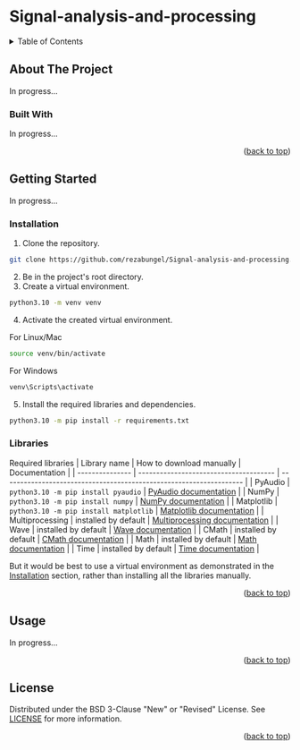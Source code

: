 # Signal-analysis-and-processing

<a name="readme-top"></a>

<!-- Table of Contents -->
<details>
  <summary>Table of Contents</summary>
  <ol>
    <li>
      <a href="#about-the-project">About The Project</a>
      <ul>
        <li><a href="#built-with">Built With</a></li>
      </ul>
    </li>
    <li>
      <a href="#getting-started">Getting Started</a>
      <ul>
        <li><a href="#installation">Installation</a></li>
        <li><a href="#libraries">Libraries</a></li>
      </ul>
    </li>
    <li><a href="#usage">Usage</a></li>
    <li><a href="#license">License</a></li>
  </ol>
</details>



<!-- About The Project -->
## <a name="about-the-project"> About The Project </a>

In progress...

### <a name="built-with"> Built With </a>

In progress...

<p align="right">(<a href="#readme-top">back to top</a>)</p>



<!-- Getting Started -->
## <a name="getting-started"> Getting Started </a>

In progress...

### <a name="installation"> Installation </a>

1. Clone the repository.
```sh
git clone https://github.com/rezabungel/Signal-analysis-and-processing.git
```
2. Be in the project's root directory.
3. Create a virtual environment.
```sh
python3.10 -m venv venv
```
4. Activate the created virtual environment.

For Linux/Mac
```sh
source venv/bin/activate
```
For Windows 
```sh
venv\Scripts\activate
```
5. Install the required libraries and dependencies.
```sh
python3.10 -m pip install -r requirements.txt
```

### <a name="libraries"> Libraries </a>

Required libraries
|   Library name  |        How to download manually        |                            Documentation                            |
| --------------- | -------------------------------------- | ------------------------------------------------------------------- |
| PyAudio         | `python3.10 -m pip install pyaudio`    | [PyAudio documentation][documentation-pyaudio]                      |
| NumPy           | `python3.10 -m pip install numpy`      | [NumPy documentation][documentation-numpy]                          |
| Matplotlib      | `python3.10 -m pip install matplotlib` | [Matplotlib documentation][documentation-matplotlib]                |
| Multiprocessing | installed by default                   | [Multiprocessing documentation][documentation-multiprocessing]      |
| Wave            | installed by default                   | [Wave documentation][documentation-wave]                            |
| CMath           | installed by default                   | [CMath documentation][documentation-cmath]                          |
| Math            | installed by default                   | [Math documentation][documentation-math]                            |
| Time            | installed by default                   | [Time documentation][documentation-time]                            |

But it would be best to use a virtual environment as demonstrated in the [Installation](#installation) section, rather than installing all the libraries manually.

<p align="right">(<a href="#readme-top">back to top</a>)</p>

<!-- Usage -->
## <a name="usage"> Usage </a>

In progress...

<p align="right">(<a href="#readme-top">back to top</a>)</p>



<!-- License -->
## <a name="license"> License </a>

Distributed under the BSD 3-Clause "New" or "Revised" License. See [LICENSE](LICENSE) for more information.

<p align="right">(<a href="#readme-top">back to top</a>)</p>



<!-- Markdown links -->
[documentation-pyaudio]: https://people.csail.mit.edu/hubert/pyaudio/docs/
[documentation-numpy]: https://numpy.org/doc/
[documentation-matplotlib]: https://matplotlib.org/stable/users/index.html
[documentation-multiprocessing]: https://docs.python.org/3.10/library/multiprocessing.html
[documentation-wave]: https://docs.python.org/3.10/library/wave.html
[documentation-cmath]: https://docs.python.org/3.10/library/cmath.html
[documentation-math]: https://docs.python.org/3.10/library/math.html
[documentation-time]: https://docs.python.org/3.10/library/time.html